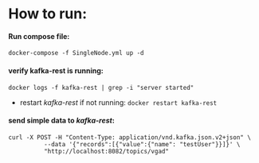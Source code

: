 # How to run:
#### Run  compose file:
```docker-compose -f SingleNode.yml up -d```

#### verify kafka-rest is running:  
```docker logs -f kafka-rest | grep -i "server started"```
  -  restart *kafka-rest* if not running: `docker restart kafka-rest`

#### send simple data to *kafka-rest*:
 
```
curl -X POST -H "Content-Type: application/vnd.kafka.json.v2+json" \
          --data '{"records":[{"value":{"name": "testUser"}}]}' \
          "http://localhost:8082/topics/vgad"
```


